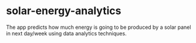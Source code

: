 # solar-energy-analytics
The app predicts how much energy is going to be produced by a solar panel in next day/week using data analytics techniques.
